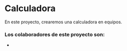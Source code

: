 # Calculadora
En este proyecto, crearemos una calculadora en equipos. 

### Los colaboradores de este proyecto son: 
  * 
  
  
  
